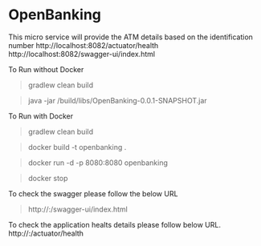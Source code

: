 # OpenBanking
This micro service will provide the ATM details based on the identification number
http://localhost:8082/actuator/health
http://localhost:8082/swagger-ui/index.html



To Run without Docker

> gradlew clean build

> java -jar /build/libs/OpenBanking-0.0.1-SNAPSHOT.jar

To Run with Docker

> gradlew clean build

> docker build -t openbanking .

> docker run -d -p 8080:8080 openbanking

> docker stop <image-name>

  
  To check the swagger please follow the below URL
  >http://<host>:<port>/swagger-ui/index.html
  
  To check the application healts details please follow below URL.
  http://<host>:<port>/actuator/health

